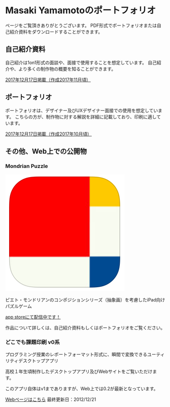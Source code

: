 # Masaki Yamamotoのポートフォリオ

ページをご覧頂きありがとうございます。
PDF形式でポートフォリオまたは自己紹介資料をダウンロードすることができます。


## 自己紹介資料

自己紹介は1on1形式の面談や、面接で使用することを想定しています。
自己紹介や、より多くの制作物の概要を知ることができます。

[2017年12月17日掲載（作成2017年11月頃）](/self_introduction/MasakiYamamoto_1061218.pdf)

## ポートフォリオ

ポートフォリオは、デザイナー及びUXデザイナー面接での使用を想定しています。
こちらの方が、制作物に対する解説を詳細に記載しており、印刷に適しています。


[2017年12月17日掲載（作成2017年10月頃）](/portfolio/MasakiYamamoto_10610261740.pdf)

## その他、Web上での公開物

### Mondrian Puzzle

![Mondrian Puzzle icon](/img/mondrian_icon.png)

ピエト・モンドリアンのコンポジションシリーズ（抽象画）を考慮したiPad向けパズルゲーム

[app storeにて配信中です！](https://itunes.apple.com/us/app/mondrian-puzzle/id1217719389?mt=8)

作品について詳しくは、自己紹介資料もしくはポートフォリオをご覧ください。

### どこでも課題印刷 v0系

プログラミング授業のレポートフォーマット形式に、瞬間で変換できるユーティリティデスクトップアプリ

高校１年生頃制作したデスクトップアプリ及びWebサイトをご覧いただけます。

このアプリ自体はv1までありますが、Web上では0.2が最新となっています。

[Webページはこちら](https://mayagalaxynet.jimdo.com/%E3%81%A9%E3%81%93%E3%81%A7%E3%82%82%E8%AA%B2%E9%A1%8C%E5%8D%B0%E5%88%B7/) 最終更新日：2012/12/21

